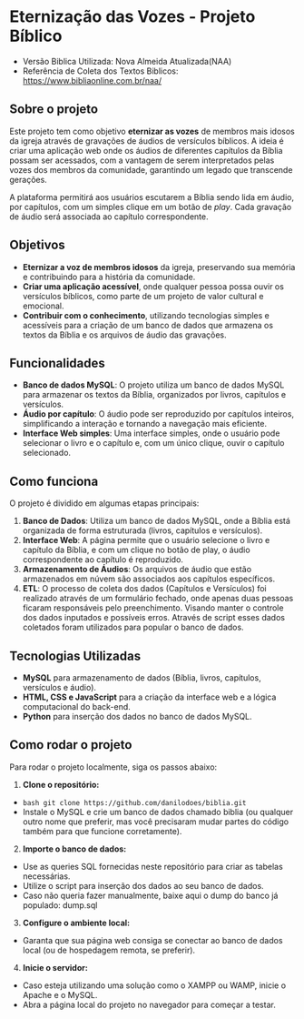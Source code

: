 # Eternização das Vozes - Projeto Bíblico
- Versão Biblica Utilizada: Nova Almeida Atualizada(NAA)
- Referência de Coleta dos Textos Biblicos: https://www.bibliaonline.com.br/naa/

## Sobre o projeto

Este projeto tem como objetivo **eternizar as vozes** de membros mais idosos da igreja através de gravações de áudios de versículos bíblicos. A ideia é criar uma aplicação web onde os áudios de diferentes capítulos da Bíblia possam ser acessados, com a vantagem de serem interpretados pelas vozes dos membros da comunidade, garantindo um legado que transcende gerações.

A plataforma permitirá aos usuários escutarem a Bíblia sendo lida em áudio, por capítulos, com um simples clique em um botão de *play*. Cada gravação de áudio será associada ao capítulo correspondente.

## Objetivos

- **Eternizar a voz de membros idosos** da igreja, preservando sua memória e contribuindo para a história da comunidade.
- **Criar uma aplicação acessível**, onde qualquer pessoa possa ouvir os versículos bíblicos, como parte de um projeto de valor cultural e emocional.
- **Contribuir com o conhecimento**, utilizando tecnologias simples e acessíveis para a criação de um banco de dados que armazena os textos da Bíblia e os arquivos de áudio das gravações.

## Funcionalidades

- **Banco de dados MySQL**: O projeto utiliza um banco de dados MySQL para armazenar os textos da Bíblia, organizados por livros, capítulos e versículos.
- **Áudio por capítulo**: O áudio pode ser reproduzido por capítulos inteiros, simplificando a interação e tornando a navegação mais eficiente.
- **Interface Web simples**: Uma interface simples, onde o usuário pode selecionar o livro e o capítulo e, com um único clique, ouvir o capítulo selecionado.

## Como funciona

O projeto é dividido em algumas etapas principais:

1. **Banco de Dados**: Utiliza um banco de dados MySQL, onde a Bíblia está organizada de forma estruturada (livros, capítulos e versículos).
2. **Interface Web**: A página permite que o usuário selecione o livro e capítulo da Bíblia, e com um clique no botão de play, o áudio correspondente ao capítulo é reproduzido.
3. **Armazenamento de Áudios**: Os arquivos de áudio que estão armazenados em núvem são associados aos capítulos específicos. 
4. **ETL**: O processo de coleta dos dados (Capítulos e Versículos) foi realizado através de um formulário fechado, onde apenas duas pessoas ficaram responsáveis pelo preenchimento. Visando manter o controle dos dados inputados e possíveis erros. Através de script esses dados coletados foram utilizados para popular o banco de dados.

## Tecnologias Utilizadas

- **MySQL** para armazenamento de dados (Bíblia, livros, capítulos, versículos e áudio).
- **HTML, CSS e JavaScript** para a criação da interface web e a lógica computacional do back-end.
- **Python** para inserção dos dados no banco de dados MySQL.

## Como rodar o projeto
Para rodar o projeto localmente, siga os passos abaixo:

1. **Clone o repositório:**
- ```bash git clone https://github.com/danilodoes/biblia.git```
- Instale o MySQL e crie um banco de dados chamado biblia (ou qualquer outro nome que preferir, mas você precisaram mudar partes do código também para que funcione corretamente).

2. **Importe o banco de dados:**
- Use as queries SQL fornecidas neste repositório para criar as tabelas necessárias.
- Utilize o script para inserção dos dados ao seu banco de dados.
- Caso não queria fazer manualmente, baixe aqui o dump do banco já populado: dump.sql

3. **Configure o ambiente local:**
- Garanta que sua página web consiga se conectar ao banco de dados local (ou de hospedagem remota, se preferir).

4. **Inicie o servidor:**
- Caso esteja utilizando uma solução como o XAMPP ou WAMP, inicie o Apache e o MySQL.
- Abra a página local do projeto no navegador para começar a testar.

